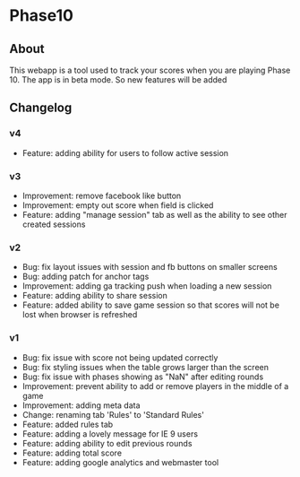 # Phase10
## About
This webapp is a tool used to track your scores when you are playing Phase 10. The app is in beta mode. So new features will be added

## Changelog
### v4
- Feature: adding ability for users to follow active session

### v3
- Improvement: remove facebook like button
- Improvement: empty out score when field is clicked
- Feature: adding "manage session" tab as well as the ability to see other created sessions

### v2
- Bug: fix layout issues with session and fb buttons on smaller screens
- Bug: adding patch for anchor tags
- Improvement: adding ga tracking push when loading a new session
- Feature: adding ability to share session
- Feature: added ability to save game session so that scores will not be lost when browser is refreshed

### v1
- Bug: fix issue with score not being updated correctly
- Bug: fix styling issues when the table grows larger than the screen
- Bug: fix issue with phases showing as "NaN" after editing rounds
- Improvement: prevent ability to add or remove players in the middle of a game
- Improvement: adding meta data
- Change: renaming tab 'Rules' to 'Standard Rules'
- Feature: added rules tab
- Feature: adding a lovely message for IE 9 users
- Feature: adding ability to edit previous rounds
- Feature: adding total score
- Feature: adding google analytics and webmaster tool
